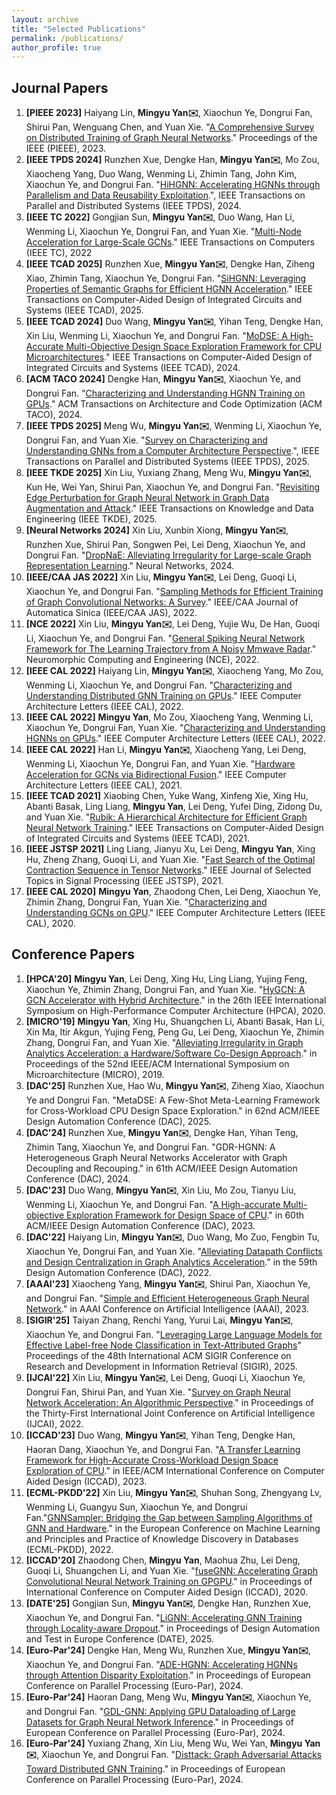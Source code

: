 ```yaml
---
layout: archive
title: "Selected Publications"
permalink: /publications/
author_profile: true
---
```


## Journal Papers
1. **[PIEEE 2023]** Haiyang Lin, **Mingyu Yan✉️**, Xiaochun Ye, Dongrui Fan, Shirui Pan, Wenguang Chen, and Yuan Xie. "[A Comprehensive Survey on Distributed Training of Graph Neural Networks](https://ieeexplore.ieee.org/abstract/document/10348966/)." Proceedings of the IEEE (PIEEE), 2023.
2. **[IEEE TPDS 2024]** Runzhen Xue, Dengke Han, **Mingyu Yan✉️**, Mo Zou, Xiaocheng Yang, Duo Wang, Wenming Li, Zhimin Tang, John Kim, Xiaochun Ye, and Dongrui Fan. "[HiHGNN: Accelerating HGNNs through Parallelism and Data Reusability Exploitation](https://arxiv.org/pdf/2307.12765).", IEEE Transactions on Parallel and Distributed Systems (IEEE TPDS), 2024.
2. **[IEEE TC 2022]** Gongjian Sun, **Mingyu Yan✉️**, Duo Wang, Han Li, Wenming Li, Xiaochun Ye, Dongrui Fan, and Yuan Xie. "[Multi-Node Acceleration for Large-Scale GCNs](https://ieeexplore.ieee.org/abstract/document/9893364/)." IEEE Transactions on Computers (IEEE TC), 2022
3. **[IEEE TCAD 2025]** Runzhen Xue, **Mingyu Yan✉️**, Dengke Han, Ziheng Xiao, Zhimin Tang, Xiaochun Ye, Dongrui Fan. "[SiHGNN: Leveraging Properties of Semantic Graphs for Efficient HGNN Acceleration](https://arxiv.org/pdf/2408.15089)." IEEE Transactions on Computer-Aided Design of Integrated Circuits and Systems (IEEE TCAD), 2025.
2. **[IEEE TCAD 2024]** Duo Wang, **Mingyu Yan✉️**, Yihan Teng, Dengke Han, Xin Liu, Wenming Li, Xiaochun Ye, and Dongrui Fan. "[MoDSE: A High-Accurate Multi-Objective Design Space Exploration Framework for CPU Microarchitectures](https://ieeexplore.ieee.org/abstract/document/10345735)." IEEE Transactions on Computer-Aided Design of Integrated Circuits and Systems (IEEE TCAD), 2024.
2. **[ACM TACO 2024]** Dengke Han, **Mingyu Yan✉️**, Xiaochun Ye, and Dongrui Fan. "[Characterizing and Understanding HGNN Training on GPUs](https://dl.acm.org/doi/pdf/10.1145/3703356)." ACM Transactions on Architecture and Code Optimization (ACM TACO), 2024.
2. **[IEEE TPDS 2025]** Meng Wu, **Mingyu Yan✉️**, Wenming Li, Xiaochun Ye, Dongrui Fan, and Yuan Xie. "[Survey on Characterizing and Understanding GNNs from a Computer Architecture Perspective](https://arxiv.org/abs/2408.01902).", IEEE Transactions on Parallel and Distributed Systems (IEEE TPDS), 2025.
2. **[IEEE TKDE 2025]** Xin Liu, Yuxiang Zhang, Meng Wu, **Mingyu Yan✉️**, Kun He, Wei Yan, Shirui Pan, Xiaochun Ye, and Dongrui Fan. "[Revisiting Edge Perturbation for Graph Neural Network in Graph Data Augmentation and Attack]()." IEEE Transactions on Knowledge and Data Engineering (IEEE TKDE), 2025.
3. **[Neural Networks 2024]** Xin Liu, Xunbin Xiong, **Mingyu Yan✉️**, Runzhen Xue, Shirui Pan, Songwen Pei, Lei Deng, Xiaochun Ye, and Dongrui Fan. "[DropNaE: Alleviating Irregularity for Large-scale Graph Representation Learning](https://papers.ssrn.com/sol3/Delivery.cfm?abstractid=4616038)." Neural Networks, 2024.
2. **[IEEE/CAA JAS 2022]** Xin Liu, **Mingyu Yan✉️**, Lei Deng, Guoqi Li, Xiaochun Ye, and Dongrui Fan. "[Sampling Methods for Efficient Training of Graph Convolutional Networks: A Survey](https://ieeexplore.ieee.org/abstract/document/9601152/)." IEEE/CAA Journal of Automatica Sinica (IEEE/CAA JAS), 2022.
2. **[NCE 2022]** Xin Liu, **Mingyu Yan✉️**, Lei Deng, Yujie Wu, De Han, Guoqi Li, Xiaochun Ye, and Dongrui Fan. "[General Spiking Neural Network Framework for The Learning Trajectory from A Noisy Mmwave Radar](https://iopscience.iop.org/article/10.1088/2634-4386/ac889b/pdf)." Neuromorphic Computing and Engineering (NCE), 2022.
2. **[IEEE CAL 2022]** Haiyang Lin, **Mingyu Yan✉️**, Xiaocheng Yang, Mo Zou, Wenming Li, Xiaochun Ye, and Dongrui Fan. "[Characterizing and Understanding Distributed GNN Training on GPUs](https://ieeexplore.ieee.org/abstract/document/9760056/)." IEEE Computer Architecture Letters (IEEE CAL), 2022.
2. **[IEEE CAL 2022]** **Mingyu Yan**, Mo Zou, Xiaocheng Yang, Wenming Li, Xiaochun Ye, Dongrui Fan, Yuan Xie. "[Characterizing and Understanding HGNNs on GPUs](https://ieeexplore.ieee.org/abstract/document/9855397/)." IEEE Computer Architecture Letters (IEEE CAL), 2022.
2. **[IEEE CAL 2022]** Han Li, **Mingyu Yan✉️**, Xiaocheng Yang, Lei Deng, Wenming Li, Xiaochun Ye, Dongrui Fan, and Yuan Xie. "[Hardware Acceleration for GCNs via Bidirectional Fusion](https://ieeexplore.ieee.org/abstract/document/9425440/)." IEEE Computer Architecture Letters (IEEE CAL), 2021.
2. **[IEEE TCAD 2021]** Xiaobing Chen, Yuke Wang, Xinfeng Xie, Xing Hu, Abanti Basak, Ling Liang, **Mingyu Yan**, Lei Deng, Yufei Ding, Zidong Du, and Yuan Xie. "[Rubik: A Hierarchical Architecture for Efficient Graph Neural Network Training](https://ieeexplore.ieee.org/abstract/document/9428002/)." IEEE Transactions on Computer-Aided Design of Integrated Circuits and Systems (IEEE TCAD), 2021.
2. **[IEEE JSTSP 2021]** Ling Liang, Jianyu Xu, Lei Deng, **Mingyu Yan**, Xing Hu, Zheng Zhang, Guoqi Li, and Yuan Xie. "[Fast Search of the Optimal Contraction Sequence in Tensor Networks](https://ieeexplore.ieee.org/abstract/document/9325533/)." IEEE Journal of Selected Topics in Signal Processing (IEEE JSTSP), 2021.
2. **[IEEE CAL 2020]** **Mingyu Yan**, Zhaodong Chen, Lei Deng, Xiaochun Ye, Zhimin Zhang, Dongrui Fan, Yuan Xie. "[Characterizing and Understanding GCNs on GPU](https://ieeexplore.ieee.org/abstract/document/9855397/)." IEEE Computer Architecture Letters (IEEE CAL), 2020.



## Conference Papers
1. **[HPCA'20]** **Mingyu Yan**, Lei Deng, Xing Hu, Ling Liang, Yujing Feng, Xiaochun Ye, Zhimin Zhang, Dongrui Fan, and Yuan Xie. "[HyGCN: A GCN Accelerator with Hybrid Architecture](https://ieeexplore.ieee.org/abstract/document/9065592/)." in the 26th IEEE International Symposium on High-Performance Computer Architecture (HPCA), 2020.
2. **[MICRO'19]** **Mingyu Yan**, Xing Hu, Shuangchen Li, Abanti Basak, Han Li, Xin Ma, Itir Akgun, Yujing Feng, Peng Gu, Lei Deng, Xiaochun Ye, Zhimin Zhang, Dongrui Fan, and Yuan Xie. "[Alleviating Irregularity in Graph Analytics Acceleration: a Hardware/Software Co-Design Approach](https://dl.acm.org/doi/abs/10.1145/3352460.3358318)." in Proceedings of the 52nd IEEE/ACM International Symposium on Microarchitecture (MICRO), 2019.
3. **[DAC'25]** Runzhen Xue, Hao Wu, **Mingyu Yan✉️**, Ziheng Xiao, Xiaochun Ye and Dongrui Fan. "MetaDSE: A Few-Shot Meta-Learning Framework for Cross-Workload CPU Design Space Exploration." in 62nd ACM/IEEE Design Automation Conference (DAC), 2025.
2. **[DAC'24]** Runzhen Xue, **Mingyu Yan✉️**, Dengke Han, Yihan Teng, Zhimin Tang, Xiaochun Ye, and Dongrui Fan. "GDR-HGNN: A Heterogeneous Graph Neural Networks Accelerator with Graph Decoupling and Recouping." in 61th ACM/IEEE Design Automation Conference (DAC), 2024.
2. **[DAC'23]** Duo Wang, **Mingyu Yan✉️**, Xin Liu, Mo Zou, Tianyu Liu, Wenming Li, Xiaochun Ye, and Dongrui Fan. "[A High-accurate Multi-objective Exploration Framework for Design Space of CPU](https://ieeexplore.ieee.org/abstract/document/10247790/)." in 60th ACM/IEEE Design Automation Conference (DAC), 2023.
2. **[DAC'22]** Haiyang Lin, **Mingyu Yan✉️**, Duo Wang, Mo Zuo, Fengbin Tu, Xiaochun Ye, Dongrui Fan, and Yuan Xie. "[Alleviating Datapath Conflicts and Design Centralization in Graph Analytics Acceleration](https://dl.acm.org/doi/abs/10.1145/3489517.3530524)." in the 59th Design Automation Conference (DAC), 2022.
2. **[AAAI'23]** Xiaocheng Yang, **Mingyu Yan✉️**, Shirui Pan, Xiaochun Ye, and Dongrui Fan. "[Simple and Efficient Heterogeneous Graph Neural Network](https://ojs.aaai.org/index.php/AAAI/article/view/26283)." in AAAI Conference on Artificial Intelligence (AAAI), 2023.
3. **[SIGIR'25]** Taiyan Zhang, Renchi Yang, Yurui Lai, **Mingyu Yan✉️**, Xiaochun Ye, and Dongrui Fan. "[Leveraging Large Language Models for Effective Label-free Node Classification in Text-Attributed Graphs]()" Proceedings of the 48th International ACM SIGIR Conference on Research and Development in Information Retrieval (SIGIR), 2025.
4. **[IJCAI'22]** Xin Liu, **Mingyu Yan✉️**, Lei Deng, Guoqi Li, Xiaochun Ye, Dongrui Fan, Shirui Pan, and Yuan Xie. "[Survey on Graph Neural Network Acceleration: An Algorithmic Perspective](https://arxiv.org/abs/2202.04822)." in Proceedings of the Thirty-First International Joint Conference on Artificial Intelligence (IJCAI), 2022.
2. **[ICCAD'23]** Duo Wang, **Mingyu Yan✉️**, Yihan Teng, Dengke Han, Haoran Dang, Xiaochun Ye, and Dongrui Fan. "[A Transfer Learning Framework for High-Accurate Cross-Workload Design Space Exploration of CPU](https://ieeexplore.ieee.org/abstract/document/10323840/)." in IEEE/ACM International Conference on Computer Aided Design (ICCAD), 2023.
2. **[ECML-PKDD'22]** Xin Liu, **Mingyu Yan✉️**, Shuhan Song, Zhengyang Lv, Wenming Li, Guangyu Sun, Xiaochun Ye, and Dongrui Fan."[GNNSampler: Bridging the Gap between Sampling Algorithms of GNN and Hardware](https://link.springer.com/chapter/10.1007/978-3-031-26419-1_30)." in the European Conference on Machine Learning and Principles and Practice of Knowledge Discovery in Databases (ECML-PKDD), 2022.
2. **[ICCAD'20]** Zhaodong Chen, **Mingyu Yan**, Maohua Zhu, Lei Deng, Guoqi Li, Shuangchen Li, and Yuan Xie. "[fuseGNN: Accelerating Graph Convolutional Neural Network Training on GPGPU](https://dl.acm.org/doi/abs/10.1145/3400302.3415610)." in Proceedings of International Conference on Computer Aided Design (ICCAD), 2020.
2. **[DATE'25]** Gongjian Sun, **Mingyu Yan✉️**, Dengke Han, Runzhen Xue, Xiaochun Ye, and Dongrui Fan. "[LiGNN: Accelerating GNN Training through Locality-aware Dropout]()." in Proceedings of Design Automation and Test in Europe Conference (DATE), 2025.
2. **[Euro-Par'24]** Dengke Han, Meng Wu, Runzhen Xue, **Mingyu Yan✉️**, Xiaochun Ye, and Dongrui Fan. "[ADE-HGNN: Accelerating HGNNs through Attention Disparity Exploitation](https://arxiv.org/pdf/2406.00988)." in Proceedings of European Conference on Parallel Processing (Euro-Par), 2024.
2. **[Euro-Par'24]** Haoran Dang, Meng Wu, **Mingyu Yan✉️**, Xiaochun Ye, and Dongrui Fan. "[GDL-GNN: Applying GPU Dataloading of Large Datasets for Graph Neural Network Inference](https://link.springer.com/chapter/10.1007/978-3-031-69766-1_24)." in Proceedings of European Conference on Parallel Processing (Euro-Par), 2024.
2. **[Euro-Par'24]** Yuxiang Zhang, Xin Liu, Meng Wu, Wei Yan, **Mingyu Yan✉️**, Xiaochun Ye, and Dongrui Fan. "[Disttack: Graph Adversarial Attacks Toward Distributed GNN Training](https://arxiv.org/pdf/2405.06247)." in Proceedings of European Conference on Parallel Processing (Euro-Par), 2024.  


